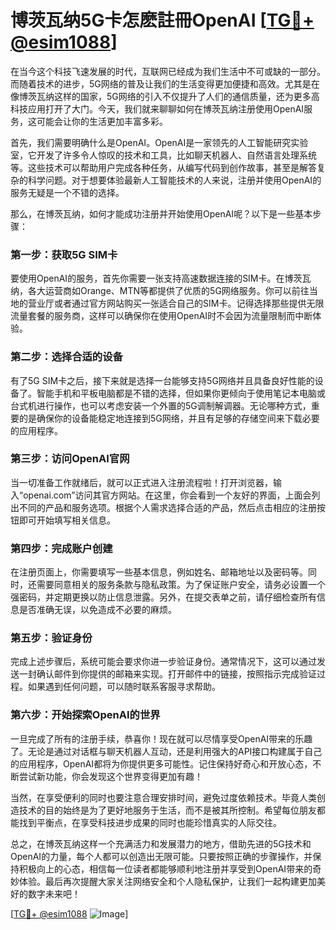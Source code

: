 # 博茨瓦纳5G卡怎麽註冊OpenAI [[TG💪+ @esim1088](https://t.me/s/esim1088)]

在当今这个科技飞速发展的时代，互联网已经成为我们生活中不可或缺的一部分。而随着技术的进步，5G网络的普及让我们的生活变得更加便捷和高效。尤其是在像博茨瓦纳这样的国家，5G网络的引入不仅提升了人们的通信质量，还为更多高科技应用打开了大门。今天，我们就来聊聊如何在博茨瓦纳注册使用OpenAI服务，这可能会让你的生活更加丰富多彩。

首先，我们需要明确什么是OpenAI。OpenAI是一家领先的人工智能研究实验室，它开发了许多令人惊叹的技术和工具，比如聊天机器人、自然语言处理系统等。这些技术可以帮助用户完成各种任务，从编写代码到创作故事，甚至是解答复杂的科学问题。对于想要体验最新人工智能技术的人来说，注册并使用OpenAI的服务无疑是一个不错的选择。

那么，在博茨瓦纳，如何才能成功注册并开始使用OpenAI呢？以下是一些基本步骤：

### 第一步：获取5G SIM卡

要使用OpenAI的服务，首先你需要一张支持高速数据连接的SIM卡。在博茨瓦纳，各大运营商如Orange、MTN等都提供了优质的5G网络服务。你可以前往当地的营业厅或者通过官方网站购买一张适合自己的SIM卡。记得选择那些提供无限流量套餐的服务商，这样可以确保你在使用OpenAI时不会因为流量限制而中断体验。

### 第二步：选择合适的设备

有了5G SIM卡之后，接下来就是选择一台能够支持5G网络并且具备良好性能的设备了。智能手机和平板电脑都是不错的选择，但如果你更倾向于使用笔记本电脑或台式机进行操作，也可以考虑安装一个外置的5G调制解调器。无论哪种方式，重要的是确保你的设备能稳定地连接到5G网络，并且有足够的存储空间来下载必要的应用程序。

### 第三步：访问OpenAI官网

当一切准备工作就绪后，就可以正式进入注册流程啦！打开浏览器，输入“openai.com”访问其官方网站。在这里，你会看到一个友好的界面，上面会列出不同的产品和服务选项。根据个人需求选择合适的产品，然后点击相应的注册按钮即可开始填写相关信息。

### 第四步：完成账户创建

在注册页面上，你需要填写一些基本信息，例如姓名、邮箱地址以及密码等。同时，还需要同意相关的服务条款与隐私政策。为了保证账户安全，请务必设置一个强密码，并定期更换以防止信息泄露。另外，在提交表单之前，请仔细检查所有信息是否准确无误，以免造成不必要的麻烦。

### 第五步：验证身份

完成上述步骤后，系统可能会要求你进一步验证身份。通常情况下，这可以通过发送一封确认邮件到你提供的邮箱来实现。打开邮件中的链接，按照指示完成验证过程。如果遇到任何问题，可以随时联系客服寻求帮助。

### 第六步：开始探索OpenAI的世界

一旦完成了所有的注册手续，恭喜你！现在就可以尽情享受OpenAI带来的乐趣了。无论是通过对话框与聊天机器人互动，还是利用强大的API接口构建属于自己的应用程序，OpenAI都将为你提供更多可能性。记住保持好奇心和开放心态，不断尝试新功能，你会发现这个世界变得更加有趣！

当然，在享受便利的同时也要注意合理安排时间，避免过度依赖技术。毕竟人类创造技术的目的始终是为了更好地服务于生活，而不是被其所控制。希望每位朋友都能找到平衡点，在享受科技进步成果的同时也能珍惜真实的人际交往。

总之，在博茨瓦纳这样一个充满活力和发展潜力的地方，借助先进的5G技术和OpenAI的力量，每个人都可以创造出无限可能。只要按照正确的步骤操作，并保持积极向上的心态，相信每一位读者都能够顺利地注册并享受到OpenAI带来的奇妙体验。最后再次提醒大家关注网络安全和个人隐私保护，让我们一起构建更加美好的数字未来吧！

[[TG💪+ @esim1088](https://t.me/s/esim1088) ![Image](https://i.postimg.cc/4NQfJmqS/Snipaste-2025-05-13-00-14-12.png)]
